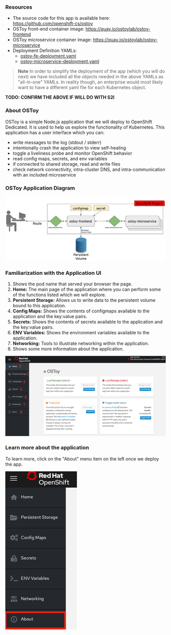 ### Resources

- The source code for this app is available here: <https://github.com/openshift-cs/ostoy>
- OSToy front-end container image: <https://quay.io/ostoylab/ostoy-frontend>
- OSToy microservice container image: <https://quay.io/ostoylab/ostoy-microservice>
- Deployment Definition YAMLs:
  - [ostoy-fe-deployment.yaml](/yaml/ostoy-fe-deployment.yaml)
  - [ostoy-microservice-deployment.yaml](/yaml/ostoy-microservice-deployment.yaml)

> **Note** In order to simplify the deployment of the app (which you will do next) we have included all the objects needed in the above YAMLs as "all-in-one" YAMLs.  In reality though, an enterprise would most likely want to have a different yaml file for each Kubernetes object.

**TODO: CONFIRM THE ABOVE IF WILL DO WITH S2I**

### About OSToy

OSToy is a simple Node.js application that we will deploy to OpenShift Dedicated. It is used to help us explore the functionality of Kubernetes. This application has a user interface which you can:

- write messages to the log (stdout / stderr)
- intentionally crash the application to view self-healing
- toggle a liveliness probe and monitor OpenShift behavior
- read config maps, secrets, and env variables
- if connected to shared storage, read and write files
- check network connectivity, intra-cluster DNS, and intra-communication with an included microservice

### OSToy Application Diagram

![OSTOY Architecture](/images/3-ostoy-arch.png)

### Familiarization with the Application UI

1. Shows the pod name that served your browser the page.
2. **Home:** The main page of the application where you can perform some of the functions listed which we will explore.
3. **Persistent Storage:**  Allows us to write data to the persistent volume bound to this application.
4. **Config Maps:**  Shows the contents of configmaps available to the application and the key:value pairs.
5. **Secrets:** Shows the contents of secrets available to the application and the key:value pairs.
6. **ENV Variables:** Shows the environment variables available to the application.
7. **Networking:** Tools to illustrate networking within the application.
8. Shows some more information about the application.

![Home Page](/images/3-ostoy-homepage-1.png)

### Learn more about the application

To learn more, click on the "About" menu item on the left once we deploy the app.

![ostoy About](/images/3-ostoy-about.png)
